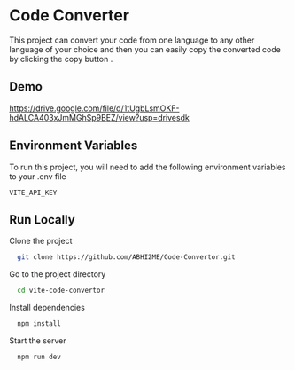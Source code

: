 
# Code Converter

This project can convert your code from one language to any other language of your choice and then you can easily copy the converted code by clicking the copy button .



## Demo

https://drive.google.com/file/d/1tUgbLsmOKF-hdALCA403xJmMGhSp9BEZ/view?usp=drivesdk


## Environment Variables

To run this project, you will need to add the following environment variables to your .env file

`VITE_API_KEY`


## Run Locally

Clone the project

```bash
  git clone https://github.com/ABHI2ME/Code-Convertor.git
```

Go to the project directory

```bash
  cd vite-code-convertor
```

Install dependencies

```bash
  npm install
```

Start the server

```bash
  npm run dev
```

